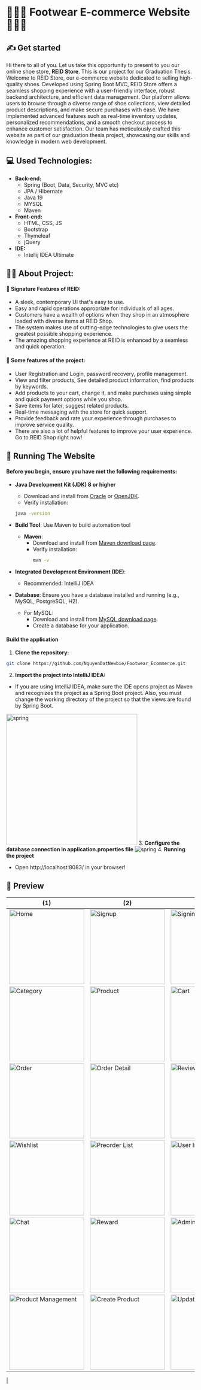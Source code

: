 # 👟👞🥾 Footwear E-commerce Website 🥾👞👟
## ✍ Get started
Hi there to all of you. Let us take this opportunity to present to you our online shoe store, **REID Store**. This is our project for our Graduation Thesis.
Welcome to REID Store, our  e-commerce website dedicated to selling high-quality shoes. Developed using Spring Boot MVC, REID Store offers a seamless shopping experience with a user-friendly interface, robust backend architecture, and efficient data management. Our platform allows users to browse through a diverse range of shoe collections, view detailed product descriptions, and make secure purchases with ease. We have implemented advanced features such as real-time inventory updates, personalized recommendations, and a smooth checkout process to enhance customer satisfaction. Our team has meticulously crafted this website as part of our graduation thesis project, showcasing our skills and knowledge in modern web development.

## 💻 Used Technologies:
* **Back-end:**
  * Spring (Boot, Data, Security, MVC etc)
  * JPA / Hibernate
  * Java 19
  * MYSQL
  * Maven
* **Front-end:**
  * HTML, CSS, JS
  * Bootstrap
  * Thymeleaf
  * jQuery
* **IDE:**
  * Intellij IDEA Ultimate

## 👨‍🎓 About Project:
#### 👟 Signature Features of REID:
* A sleek, contemporary UI that's easy to use.
* Easy and rapid operations appropriate for individuals of all ages.
* Customers have a wealth of options when they shop in an atmosphere loaded with diverse items at REID Shop.
* The system makes use of cutting-edge technologies to give users the greatest possible shopping experience.
* The amazing shopping experience at REID is enhanced by a seamless and quick operation.
#### 🛒 Some features of the project:
* User Registration and Login, password recovery, profile management.
* View and filter products, See detailed product information, find products by keywords.
* Add products to your cart, change it, and make purchases using simple and quick payment options while you shop.
* Save items for later, suggest related products.
* Real-time messaging with the store for quick support.
* Provide feedback and rate your experience through purchases to improve service quality.
* There are also a lot of helpful features to improve your user experience. Go to REID Shop right now!

## 🔧 Running The Website
#### Before you begin, ensure you have met the following requirements:
- **Java Development Kit (JDK) 8 or higher**
  - Download and install from [Oracle](https://www.oracle.com/java/technologies/javase-jdk11-downloads.html) or [OpenJDK](https://openjdk.java.net/install/).
  - Verify installation:
  ```bash
  java -version
  ```
- **Build Tool**: Use Maven to build automation tool
  - **Maven**:
    - Download and install from [Maven download page](https://maven.apache.org/download.cgi).
    - Verify installation:
      ```bash
      mvn -v
      ```

- **Integrated Development Environment (IDE)**:
  - Recommended: IntelliJ IDEA

- **Database**: Ensure you have a database installed and running (e.g., MySQL, PostgreSQL, H2).
  - For MySQL:
    - Download and install from [MySQL download page](https://dev.mysql.com/downloads/installer/).
    - Create a database for your application.

#### Build the application
1. **Clone the repository:** 
```bash
git clone https://github.com/NguyenDatNewbie/Footwear_Ecommerce.git
```
2. **Import the project into IntelliJ IDEA:**
- If you are using IntelliJ IDEA, make sure the IDE opens project as Maven and recognizes the project as a Spring Boot project. Also, you must change the working directory of the project so that the views are found by Spring Boot.
<img src="https://res.cloudinary.com/dm8bkuplu/image/upload/v1719853254/Spring_y4t0yt.png" alt="spring" height="350"/>
3.<b> Configure the database connection in application.properties file</b>
<img src="https://res.cloudinary.com/dm8bkuplu/image/upload/v1719853443/application_il08g4.png" alt="spring"/>
4. <b>Running the project</b>
  
- Open http://localhost:8083/ in your browser!

## 📸 Preview
| (1)                                                                                                                                                              | (2)                                                                                                                                                             | (3)                                                                                                                                                   |
| ---------------------------------------------------------------------------------------------------------------------------------------------------------------- | --------------------------------------------------------------------------------------------------------------------------------------------------------------- | ----------------------------------------------------------------------------------------------------------------------------------------------------- |
| <img src="https://res.cloudinary.com/dm8bkuplu/image/upload/v1719851828/Login_mdshh6.png" alt="Home" width="200" />                       | <img src="https://res.cloudinary.com/dm8bkuplu/image/upload/v1719852008/signin_jhtohy.png" alt="Signup" width="200" />                    | <img src="https://res.cloudinary.com/dm8bkuplu/image/upload/v1719851833/Product_xnljai.png" alt="Signin" width="200" />          |
| <img src="https://res.cloudinary.com/dm8bkuplu/image/upload/v1719851833/ProductDetail_zrtbup.png" alt="Category" width="200" />                   | <img src="https://res.cloudinary.com/dm8bkuplu/image/upload/v1719851828/cart_nexjuc.png" alt="Product" width="200" />                   | <img src="https://res.cloudinary.com/dm8bkuplu/image/upload/v1719851827/Account_tcxhvu.png" alt="Cart" width="200" />            |
| <img src="https://res.cloudinary.com/dm8bkuplu/image/upload/v1719851830/Order_hhmnlz.png" alt="Order" width="200" />                      | <img src="https://res.cloudinary.com/dm8bkuplu/image/upload/v1719851833/Our_hatshb.png" alt="Order Detail" width="200" />              | <img src="https://res.cloudinary.com/dm8bkuplu/image/upload/v1719852008/Support_rbcquw.png" alt="Review History" width="200" />  |
| <img src="https://res.cloudinary.com/dm8bkuplu/image/upload/v1719852011/Vendor_cmvjxx.png" alt="Wishlist" width="200" />                   | <img src="https://res.cloudinary.com/dm8bkuplu/image/upload/v1719852725/stock_vfg3cp.png" alt="Preorder List" width="200" />             | <img src="https://res.cloudinary.com/dm8bkuplu/image/upload/v1719852724/QLOrder_jbshsd.png" alt="User Info" width="200" />       |
| <img src="https://res.cloudinary.com/dm8bkuplu/image/upload/v1719851827/admin_n9qbvy.png" alt="Chat" width="200" />                       | <img src="https://res.cloudinary.com/dm8bkuplu/image/upload/v1719853022/ManagerProduct_mnt5me.png" alt="Reward" width="200" />                    | <img src="https://res.cloudinary.com/dm8bkuplu/image/upload/v1719853024/UpdatePro_fktkmh.png" alt="Admin Dashboard" width="200" /> |
| <img src="https://res.cloudinary.com/dm8bkuplu/image/upload/v1719853023/store_xqvyjj.png" alt="Product Management" width="200" />         | <img src="https://res.cloudinary.com/dm8bkuplu/image/upload/v1719853023/accountAd_y8zwbf.png" alt="Create Product" width="200" />            | <img src="https://res.cloudinary.com/dm8bkuplu/image/upload/v1719853023/Voucher_le7kv6.png" alt="Update Order" width="200" />    |
|
